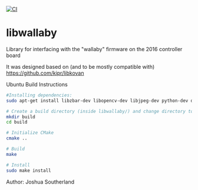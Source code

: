 [![CI](https://github.com/justinmerrell/libwallaby/actions/workflows/main.yml/badge.svg)](https://github.com/justinmerrell/libwallaby/actions/workflows/main.yml)

# libwallaby
Library for interfacing with the "wallaby" firmware on the 2016 controller board

It was designed based on (and to be mostly compatible with) https://github.com/kipr/libkovan 


Ubuntu Build Instructions
```` bash
#Installing dependencies: 
sudo apt-get install libzbar-dev libopencv-dev libjpeg-dev python-dev doxygen swig

# Create a build directory (inside libwallaby/) and change directory to it
mkdir build
cd build

# Initialize CMake
cmake ..

# Build
make

# Install
sudo make install
````

Author: Joshua Southerland
